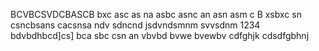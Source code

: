 BCVBCSVDCBASCB
bxc asc as na
asbc asnc an 
asn asm c
B xsbxc sn
csncbsans
cacsnsa
ndv sdncnd
jsdvndsmnm
svvsdnm
1234
bdvbdhbcd]cs]
bca sbc 
csn an
vbvbd bvwe bvewbv
cdfghjk
cdsdfgbhnj
